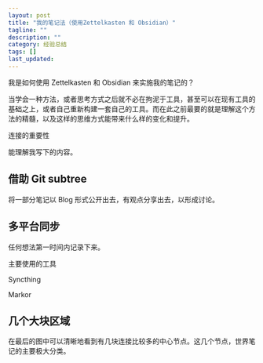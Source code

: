 ```yaml
---
layout: post
title: "我的笔记法（使用Zettelkasten 和 Obsidian）"
tagline: ""
description: ""
category: 经验总结
tags: []
last_updated: 
---
```






我是如何使用 Zettelkasten 和 Obsidian 来实施我的笔记的？


当学会一种方法，或者思考方式之后就不必在拘泥于工具，甚至可以在现有工具的基础之上，或者自己重新构建一套自己的工具。而在此之前最要的就是理解这个方法的精髓，以及这样的思维方式能带来什么样的变化和提升。




连接的重要性


能理解我写下的内容。


## 借助 Git subtree
将一部分笔记以 Blog 形式公开出去，有观点分享出去，以形成讨论。



## 多平台同步



任何想法第一时间内记录下来。

主要使用的工具


Syncthing


Markor



## 几个大块区域
在最后的图中可以清晰地看到有几块连接比较多的中心节点。这几个节点，世界笔记的主要极大分类。








